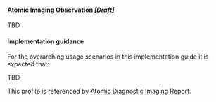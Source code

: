 #### Atomic Imaging Observation *[[Draft](http://hl7.org/fhir/r4/valueset-publication-status.html)]*
TBD

#### Implementation guidance

For the overarching usage scenarios in this implementation guide it is expected that:

TBD

This profile is referenced by [Atomic Diagnostic Imaging Report](StructureDefinition-diagnosticreport-imag-atomic-1.html).
